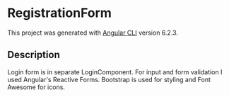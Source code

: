 # RegistrationForm

This project was generated with [Angular CLI](https://github.com/angular/angular-cli) version 6.2.3.

## Description

Login form is in separate LoginComponent.
For input and form validation I used Angular's Reactive Forms.
Bootstrap is used for styling and Font Awesome for icons.


